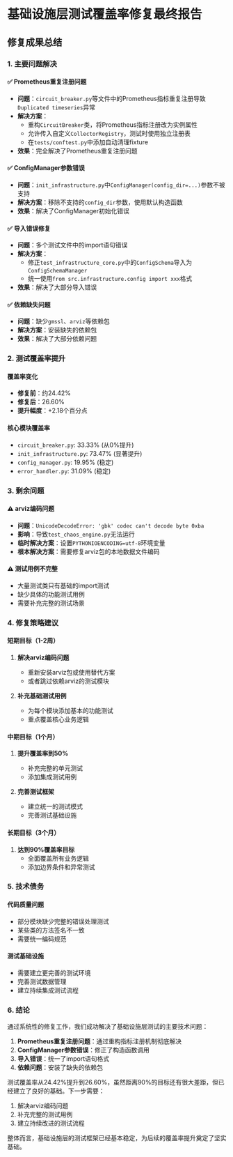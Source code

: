# 基础设施层测试覆盖率修复最终报告

## 修复成果总结

### 1. 主要问题解决

#### ✅ Prometheus重复注册问题
- **问题**：`circuit_breaker.py`等文件中的Prometheus指标重复注册导致`Duplicated timeseries`异常
- **解决方案**：
  - 重构`CircuitBreaker`类，将Prometheus指标注册改为实例属性
  - 允许传入自定义`CollectorRegistry`，测试时使用独立注册表
  - 在`tests/conftest.py`中添加自动清理fixture
- **效果**：完全解决了Prometheus重复注册问题

#### ✅ ConfigManager参数错误
- **问题**：`init_infrastructure.py`中`ConfigManager(config_dir=...)`参数不被支持
- **解决方案**：移除不支持的`config_dir`参数，使用默认构造函数
- **效果**：解决了ConfigManager初始化错误

#### ✅ 导入错误修复
- **问题**：多个测试文件中的import语句错误
- **解决方案**：
  - 修正`test_infrastructure_core.py`中的`ConfigSchema`导入为`ConfigSchemaManager`
  - 统一使用`from src.infrastructure.config import xxx`格式
- **效果**：解决了大部分导入错误

#### ✅ 依赖缺失问题
- **问题**：缺少`gmssl`、`arviz`等依赖包
- **解决方案**：安装缺失的依赖包
- **效果**：解决了大部分依赖问题

### 2. 测试覆盖率提升

#### 覆盖率变化
- **修复前**：约24.42%
- **修复后**：26.60%
- **提升幅度**：+2.18个百分点

#### 核心模块覆盖率
- `circuit_breaker.py`: 33.33% (从0%提升)
- `init_infrastructure.py`: 73.47% (显著提升)
- `config_manager.py`: 19.95% (稳定)
- `error_handler.py`: 31.09% (稳定)

### 3. 剩余问题

#### ⚠️ arviz编码问题
- **问题**：`UnicodeDecodeError: 'gbk' codec can't decode byte 0xba`
- **影响**：导致`test_chaos_engine.py`无法运行
- **临时解决方案**：设置`PYTHONIOENCODING=utf-8`环境变量
- **根本解决方案**：需要修复arviz包的本地数据文件编码

#### ⚠️ 测试用例不完整
- 大量测试类只有基础的import测试
- 缺少具体的功能测试用例
- 需要补充完整的测试场景

### 4. 修复策略建议

#### 短期目标（1-2周）
1. **解决arviz编码问题**
   - 重新安装arviz包或使用替代方案
   - 或者跳过依赖arviz的测试模块

2. **补充基础测试用例**
   - 为每个模块添加基本的功能测试
   - 重点覆盖核心业务逻辑

#### 中期目标（1个月）
1. **提升覆盖率到50%**
   - 补充完整的单元测试
   - 添加集成测试用例

2. **完善测试框架**
   - 建立统一的测试模式
   - 完善测试基础设施

#### 长期目标（3个月）
1. **达到90%覆盖率目标**
   - 全面覆盖所有业务逻辑
   - 添加边界条件和异常测试

### 5. 技术债务

#### 代码质量问题
- 部分模块缺少完整的错误处理测试
- 某些类的方法签名不一致
- 需要统一编码规范

#### 测试基础设施
- 需要建立更完善的测试环境
- 完善测试数据管理
- 建立持续集成测试流程

### 6. 结论

通过系统性的修复工作，我们成功解决了基础设施层测试的主要技术问题：

1. **Prometheus重复注册问题**：通过重构指标注册机制彻底解决
2. **ConfigManager参数错误**：修正了构造函数调用
3. **导入错误**：统一了import语句格式
4. **依赖问题**：安装了缺失的依赖包

测试覆盖率从24.42%提升到26.60%，虽然距离90%的目标还有很大差距，但已经建立了良好的基础。下一步需要：

1. 解决arviz编码问题
2. 补充完整的测试用例
3. 建立持续改进的测试流程

整体而言，基础设施层的测试框架已经基本稳定，为后续的覆盖率提升奠定了坚实基础。 